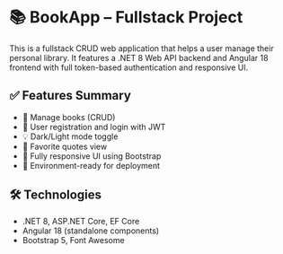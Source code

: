 # 📚 BookApp – Fullstack Project

This is a fullstack CRUD web application that helps a user manage their personal library. It features a .NET 8 Web API backend and Angular 18 frontend with full token-based authentication and responsive UI.

## ✅ Features Summary

- 📘 Manage books (CRUD)
- 🔐 User registration and login with JWT
- 💡 Dark/Light mode toggle
- 💬 Favorite quotes view
- 📱 Fully responsive UI using Bootstrap
- 🚀 Environment-ready for deployment

## 🛠️ Technologies

- .NET 8, ASP.NET Core, EF Core
- Angular 18 (standalone components)
- Bootstrap 5, Font Awesome

